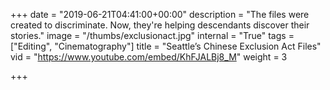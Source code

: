 +++
date = "2019-06-21T04:41:00+00:00"
description = "The files were created to discriminate. Now, they're helping descendants discover their stories."
image = "/thumbs/exclusionact.jpg"
internal = "True"
tags = ["Editing", "Cinematography"]
title = "Seattle’s Chinese Exclusion Act Files"
vid = "https://www.youtube.com/embed/KhFJALBj8_M"
weight = 3

+++
